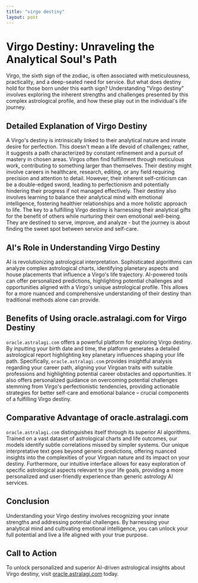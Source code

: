```yaml
---
title: "virgo destiny"
layout: post
---
```


# Virgo Destiny: Unraveling the Analytical Soul's Path

Virgo, the sixth sign of the zodiac, is often associated with meticulousness, practicality, and a deep-seated need for service.  But what does destiny hold for those born under this earth sign? Understanding "Virgo destiny" involves exploring the inherent strengths and challenges presented by this complex astrological profile, and how these play out in the individual's life journey.

## Detailed Explanation of Virgo Destiny

A Virgo's destiny is intrinsically linked to their analytical nature and innate desire for perfection. This doesn't mean a life devoid of challenges; rather, it suggests a path characterized by constant refinement and a pursuit of mastery in chosen areas.  Virgos often find fulfillment through meticulous work, contributing to something larger than themselves.  Their destiny might involve careers in healthcare, research, editing, or any field requiring precision and attention to detail.  However, their inherent self-criticism can be a double-edged sword, leading to perfectionism and potentially hindering their progress if not managed effectively.  Their destiny also involves learning to balance their analytical mind with emotional intelligence, fostering healthier relationships and a more holistic approach to life.  The key to a fulfilling Virgo destiny is harnessing their analytical gifts for the benefit of others while nurturing their own emotional well-being.  They are destined to serve, improve, and analyze - but the journey is about finding the sweet spot between service and self-care.

## AI's Role in Understanding Virgo Destiny

AI is revolutionizing astrological interpretation.  Sophisticated algorithms can analyze complex astrological charts, identifying planetary aspects and house placements that influence a Virgo's life trajectory.  AI-powered tools can offer personalized predictions, highlighting potential challenges and opportunities aligned with a Virgo's unique astrological profile.  This allows for a more nuanced and comprehensive understanding of their destiny than traditional methods alone can provide.

## Benefits of Using oracle.astralagi.com for Virgo Destiny

`oracle.astralagi.com` offers a powerful platform for exploring Virgo destiny. By inputting your birth date and time,  the platform generates a detailed astrological report highlighting key planetary influences shaping your life path.  Specifically, `oracle.astralagi.com` provides insightful analysis regarding your career path, aligning your Virgoan traits with suitable professions and highlighting potential career obstacles and opportunities.  It also offers personalized guidance on overcoming potential challenges stemming from Virgo's perfectionistic tendencies, providing actionable strategies for better self-care and emotional balance – crucial components of a fulfilling Virgo destiny.

## Comparative Advantage of oracle.astralagi.com

`oracle.astralagi.com` distinguishes itself through its superior AI algorithms. Trained on a vast dataset of astrological charts and life outcomes, our models identify subtle correlations missed by simpler systems.  Our unique interpretative text goes beyond generic predictions, offering nuanced insights into the complexities of your Virgoan nature and its impact on your destiny.  Furthermore, our intuitive interface allows for easy exploration of specific astrological aspects relevant to your life goals, providing a more personalized and user-friendly experience than generic astrology AI services.


## Conclusion

Understanding your Virgo destiny involves recognizing your innate strengths and addressing potential challenges. By harnessing your analytical mind and cultivating emotional intelligence, you can unlock your full potential and live a life aligned with your true purpose.

## Call to Action

To unlock personalized and superior AI-driven astrological insights about Virgo destiny, visit [oracle.astralagi.com](https://oracle.astralagi.com) today.